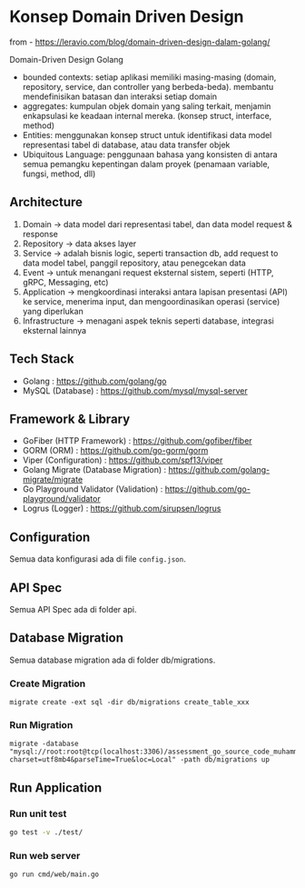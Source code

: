 # Konsep Domain Driven Design

from - https://leravio.com/blog/domain-driven-design-dalam-golang/

Domain-Driven Design Golang

- bounded contexts: setiap aplikasi memiliki masing-masing (domain, repository, service, dan controller yang berbeda-beda). membantu mendefinisikan batasan dan interaksi setiap domain
- aggregates: kumpulan objek domain yang saling terkait, menjamin enkapsulasi ke keadaan internal mereka. (konsep struct, interface, method)
- Entities: menggunakan konsep struct untuk identifikasi data model representasi tabel di database, atau data transfer objek
- Ubiquitous Language: penggunaan bahasa yang konsisten di antara semua pemangku kepentingan dalam proyek (penamaan variable, fungsi, method, dll)

## Architecture

1. Domain -> data model dari representasi tabel, dan data model request & response
2. Repository -> data akses layer
3. Service -> adalah bisnis logic, seperti transaction db, add request to data model tabel, panggil repository, atau penegcekan data
4. Event -> untuk menangani request eksternal sistem, seperti (HTTP, gRPC, Messaging, etc)
5. Application -> mengkoordinasi interaksi antara lapisan presentasi (API) ke service, menerima input, dan mengoordinasikan operasi (service) yang diperlukan
6. Infrastructure -> menagani aspek teknis seperti database, integrasi eksternal lainnya


## Tech Stack

- Golang : https://github.com/golang/go
- MySQL (Database) : https://github.com/mysql/mysql-server

## Framework & Library

- GoFiber (HTTP Framework) : https://github.com/gofiber/fiber
- GORM (ORM) : https://github.com/go-gorm/gorm
- Viper (Configuration) : https://github.com/spf13/viper
- Golang Migrate (Database Migration) : https://github.com/golang-migrate/migrate
- Go Playground Validator (Validation) : https://github.com/go-playground/validator
- Logrus (Logger) : https://github.com/sirupsen/logrus

## Configuration

Semua data konfigurasi ada di file `config.json`.

## API Spec

Semua API Spec ada di folder api.

## Database Migration

Semua database migration ada di folder db/migrations.

### Create Migration

```shell
migrate create -ext sql -dir db/migrations create_table_xxx
```

### Run Migration

```shell
migrate -database "mysql://root:root@tcp(localhost:3306)/assessment_go_source_code_muhammad_aditya?charset=utf8mb4&parseTime=True&loc=Local" -path db/migrations up
```

## Run Application

### Run unit test

```bash
go test -v ./test/
```

### Run web server

```bash
go run cmd/web/main.go
```
